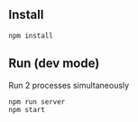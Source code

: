 ## Install

```
npm install
```

## Run (dev mode)

Run 2 processes simultaneously

```
npm run server
npm start
```

